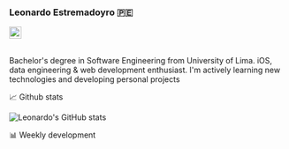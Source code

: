 
### Leonardo Estremadoyro 🇵🇪

<a href="https://www.linkedin.com/in/leonardo-estremadoyro/"> 
  <img align="" alt="Leonardo's LinkedIn" width="22px" src="https://raw.githubusercontent.com/peterthehan/peterthehan/master/assets/linkedin.svg" /> 
</a>

<br />
<br />

Bachelor's degree in Software Engineering from University of Lima. iOS, data engineering & web development enthusiast. I'm actively learning new technologies and developing personal projects

📈 Github stats

![Leonardo's GitHub stats](https://github-readme-stats.vercel.app/api?username=estremadoyro&show_icons=true&theme=radical)

📊 Weekly development

<!--START_SECTION:waka-->
<!--END_SECTION:waka-->
